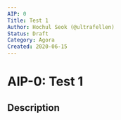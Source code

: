 ```yaml
---
AIP: 0
Title: Test 1
Author: Hochul Seok (@ultrafellen)
Status: Draft
Category: Agora
Created: 2020-06-15
---
```


# AIP-0: Test 1

## Description
